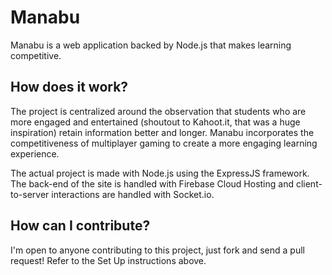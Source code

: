 # Manabu

Manabu is a web application backed by Node.js that makes learning competitive.

## How does it work?

The project is centralized around the observation that students who are more engaged and entertained (shoutout to Kahoot.it, that was a huge inspiration) retain information better and longer. Manabu incorporates the competitiveness of multiplayer gaming to create a more engaging learning experience.

The actual project is made with Node.js using the ExpressJS framework. The back-end of the site is handled with Firebase Cloud Hosting and client-to-server interactions are handled with Socket.io. 

## How can I contribute?

I'm open to anyone contributing to this project, just fork and send a pull request! Refer to the Set Up instructions above. 
